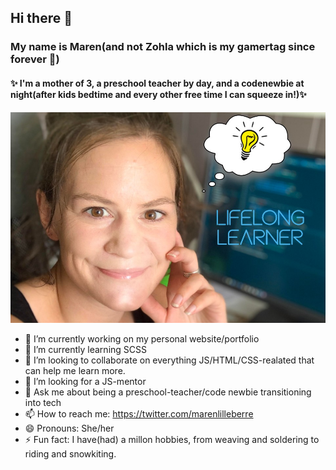 ## Hi there 👋

### My name is Maren(and not Zohla which is my gamertag since forever :floppy_disk:)
#### :sparkles:  I'm a mother of 3, a preschool teacher by day, and a **codenewbie** at night(after kids bedtime and every other free time I can squeeze in!):sparkles: 
![Picture of a white female with the text Lifelong learner and a thoughtbubble with a bulb in it](https://github.com/Zohla/Zohla/blob/master/maren_bulb.jpg)



- 🔭 I’m currently working on my personal website/portfolio
- 🌱 I’m currently learning SCSS
- 👯 I’m looking to collaborate on everything JS/HTML/CSS-realated that can help me learn more.
- 🤔 I’m looking for a JS-mentor
- 💬 Ask me about being a preschool-teacher/code newbie transitioning into tech
- 📫 How to reach me: https://twitter.com/marenlilleberre
- 😄 Pronouns: She/her
- ⚡ Fun fact: I have(had) a millon hobbies, from weaving and soldering to riding and snowkiting.

